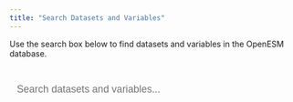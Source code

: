 ```yaml
---
title: "Search Datasets and Variables"
---
```



Use the search box below to find datasets and variables in the OpenESM database.

<div id="custom-search-container">
  <input type="text" id="custom-search-input" placeholder="Search datasets and variables...">
  <div id="custom-search-results"></div>
</div>

<script src="https://unpkg.com/lunr/lunr.js"></script>

<script>
document.addEventListener('DOMContentLoaded', function() {
  let datasets = [];
  let idx = null;
  
  // Debug flag to log more information
  const debug = true;
  
  function log(message, data) {
    if (debug) {
      console.log(message, data);
    }
  }
  
  // Determine path based on whether we're in development or production
  const basePath = window.location.pathname.includes('/openesm/') ? '/openesm' : '';
  const jsonUrl = `${basePath}/data/datasets-index.json`;
  
  log("Will fetch search index from:", jsonUrl);
  
  // Load the dataset metadata
  fetch(jsonUrl)
    .then(response => {
      log("Fetch response status:", response.status);
      if (!response.ok) {
        throw new Error(`HTTP error! Status: ${response.status}`);
      }
      return response.json();
    })
    .then(data => {
      log("Successfully loaded search index with datasets:", data.length);
      datasets = data;
      
      // Build the search index
      idx = lunr(function() {
        log("Building Lunr index");
        this.ref('id');
        this.field('first_author');
        this.field('year');
        this.field('topics');
        this.field('variables');
        
        // Create a pipeline function to extract variable data
        this.pipeline.add(function(token) {
          return token.toString().toLowerCase();
        });
        
        // Add each dataset to the index
        datasets.forEach(function(doc, index) {
          log(`Indexing dataset ${index}: ${doc.id}`);
          
          // Create searchable text from variables
          const variableText = doc.variables.map(v => 
            `${v.name} ${v.description} ${v.type}`
          ).join(' ');
          
          const indexDoc = {
            id: doc.id,
            first_author: doc.first_author || '',
            year: (doc.year || '').toString(),
            topics: doc.topics || '',
            variables: variableText
          };
          
          this.add(indexDoc);
        }, this);
        
        log("Finished building Lunr index");
      });
      
      // Set up event listener
      document.getElementById('custom-search-input').addEventListener('input', performSearch);
      
      log("Search setup complete");
    })
    .catch(error => {
      console.error('Error loading search index:', error);
      document.getElementById('custom-search-results').innerHTML = 
        '<p>Error loading search index: ' + error.message + '</p>';
    });
  
  function performSearch() {
    const query = document.getElementById('custom-search-input').value;
    const resultsContainer = document.getElementById('custom-search-results');
    
    log("Performing search for query:", query);
    
    if (query.trim() === '') {
      resultsContainer.innerHTML = '';
      return;
    }
    
    try {
      const searchResults = idx.search(query);
      log("Search results:", searchResults);
      
      if (searchResults.length === 0) {
        resultsContainer.innerHTML = '<p>No results found. Try different search terms.</p>';
        return;
      }
      
      // Map search results to datasets
      const results = searchResults.map(result => {
        const dataset = datasets.find(d => d.id === result.ref);
        if (dataset) {
          // Add score from search for sorting
          dataset.score = result.score;
          // Add matched terms for highlighting
          dataset.matchedTerms = Object.keys(result.matchData.metadata);
        }
        return dataset;
      }).filter(Boolean);
      
      log("Mapped results:", results);
      
      // Display results
      resultsContainer.innerHTML = '';
      
      results.forEach(dataset => {
        const datasetEl = document.createElement('div');
        datasetEl.className = 'search-result';
        
        // Find variables that match the query
        const queryTerms = query.toLowerCase().split(/\s+/);
        const matchingVariables = dataset.variables.filter(variable => {
          return queryTerms.some(term => 
            variable.name.toLowerCase().includes(term) || 
            variable.description.toLowerCase().includes(term)
          );
        }).slice(0, 3); // Limit to 3 matches
        
        const url = dataset.url.startsWith('/') ? 
          `${basePath}${dataset.url}` : dataset.url;
        
        datasetEl.innerHTML = `
          <h3><a href="${url}">${dataset.first_author} (${dataset.year})</a></h3>
          <p><strong>Topics:</strong> ${dataset.topics || ''}</p>
          <p><strong>Participants:</strong> ${dataset.n_participants} | <strong>Time points:</strong> ${dataset.n_time_points}</p>
        `;
        
        // Add matching variables if any
        if (matchingVariables.length > 0) {
          const varsEl = document.createElement('div');
          varsEl.className = 'matching-variables';
          varsEl.innerHTML = `<h4>Matching Variables (${matchingVariables.length})</h4>`;
          
          const varsList = document.createElement('ul');
          matchingVariables.forEach(variable => {
            const varItem = document.createElement('li');
            varItem.innerHTML = `
              <strong>${variable.name}</strong>: 
              ${variable.description}
              <em>(${variable.type})</em>
            `;
            varsList.appendChild(varItem);
          });
          
          varsEl.appendChild(varsList);
          datasetEl.appendChild(varsEl);
        }
        
        resultsContainer.appendChild(datasetEl);
      });
      
    } catch (error) {
      console.error("Search error:", error);
      resultsContainer.innerHTML = '<p>Search error: ' + error.message + '</p>';
    }
  }
});
</script>

<style>
  /* Search container styles */
  #custom-search-container {
    margin: 2rem 0;
  }

  /* Search input styles */
  #custom-search-input {
    width: 100%;
    padding: 0.8rem;
    font-size: 1.1rem;
    border: 1px solid var(--border);
    border-radius: 4px;
    margin-bottom: 1.5rem;
    background-color: var(--entry);
    color: var(--primary);
  }

  /* Search results styles */
  .search-stats {
    margin-bottom: 1rem;
    font-size: 0.9rem;
    color: var(--secondary);
  }

  .search-result {
    margin-bottom: 2rem;
    padding: 1rem;
    border-radius: 4px;
    border: 1px solid var(--border);
    background-color: var(--entry);
  }

  .search-result h3 {
    margin-top: 0;
    margin-bottom: 0.5rem;
  }

  .matching-variables {
    margin-top: 0.8rem;
  }

  .matching-variables h4 {
    margin-bottom: 0.5rem;
    font-size: 1rem;
  }

  .matching-variables ul {
    margin-top: 0.5rem;
    padding-left: 1.5rem;
  }

  .matching-variables li {
    margin-bottom: 0.3rem;
  }

  /* Highlight matches */
  mark {
    background-color: rgba(255, 255, 0, 0.3);
    padding: 0.1em 0.2em;
    border-radius: 2px;
  }
</style>